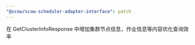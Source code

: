 ```yaml
---
"@scow/scow-scheduler-adapter-interface": patch
---
```


在 GetClusterInfoResponse 中增加集群节点信息，作业信息等内容优化查询效率
